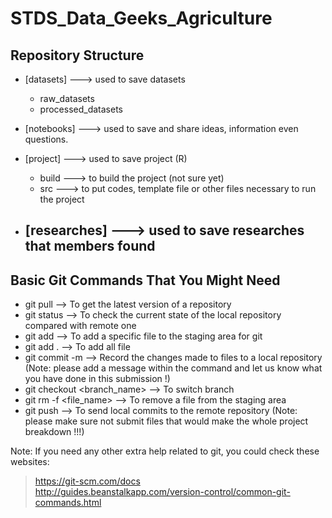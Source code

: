 # STDS_Data_Geeks_Agriculture

## Repository Structure 

- [datasets]    ---> used to save datasets
  - raw_datasets
  - processed_datasets

- [notebooks]   ---> used to save and share ideas, information even questions.

- [project]     ---> used to save project (R)
  - build ---> to build the project (not sure yet)
  - src   ---> to put codes, template file or other files necessary to run the project

- [researches]  ---> used to save researches that members found
  - 
  
  
## Basic Git Commands That You Might Need
- git pull                          --> To get the latest version of a repository  
- git status                        --> To check the current state of the local repository compared with remote one  
- git add <file or directory name>  --> To add a specific file to the staging area for git  
- git add .                         --> To add all file  
- git commit -m <message>           --> Record the changes made to files to a local repository (Note: please add a message within the command and let us know what you have done in this submission !)  
- git checkout <branch_name>        --> To switch branch  
- git rm -f <file_name>             --> To remove a file from the staging area  
- git push                          --> To send local commits to the remote   repository (Note: please make sure not submit files that would make the whole project breakdown !!!)  

Note: If you need any other extra help related to git, you could check these websites:  
> https://git-scm.com/docs  
> http://guides.beanstalkapp.com/version-control/common-git-commands.html  

